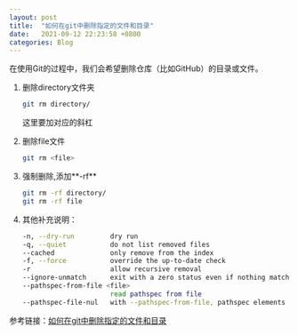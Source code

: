 ```yaml
---
layout: post
title:  "如何在git中删除指定的文件和目录"
date:   2021-09-12 22:23:58 +0800
categories: Blog
---
```


在使用Git的过程中，我们会希望删除仓库（比如GitHub）的目录或文件。
1. 删除directory文件夹

    ```bash
    git rm directory/
    ```

    这里要加对应的斜杠

2. 删除file文件
    
    ```bash
    git rm <file>
    ```

3. 强制删除,添加**-rf**

    ```bash
    git rm -rf directory/
    git rm -rf file
    ```
4. 其他补充说明：

    ```bash
    -n, --dry-run         dry run
    -q, --quiet           do not list removed files
    --cached              only remove from the index
    -f, --force           override the up-to-date check
    -r                    allow recursive removal
    --ignore-unmatch      exit with a zero status even if nothing matched
    --pathspec-from-file <file>
                          read pathspec from file
    --pathspec-file-nul   with --pathspec-from-file, pathspec elements are separated with NUL character
    ```

参考链接：[如何在git中删除指定的文件和目录](https://blog.csdn.net/ppppfly/article/details/53102756)

